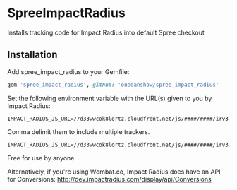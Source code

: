 SpreeImpactRadius
=================

Installs tracking code for Impact Radius into default Spree checkout

Installation
------------

Add spree_impact_radius to your Gemfile:

```ruby
gem 'spree_impact_radius', github: 'onedanshow/spree_impact_radius'
```

Set the following environment variable with the URL(s) given to you by Impact Radius:

```
IMPACT_RADIUS_JS_URL=//d33wwcok8lortz.cloudfront.net/js/####/####/irv3.js
```

Comma delimit them to include multiple trackers.

```
IMPACT_RADIUS_JS_URL=//d33wwcok8lortz.cloudfront.net/js/####/####/irv3.js,//d33wwcok8lortz.cloudfront.net/js/####/####/irv3.js
```

Free for use by anyone.

Alternatively, if you're using Wombat.co, Impact Radius does have an API for Conversions: http://dev.impactradius.com/display/api/Conversions
